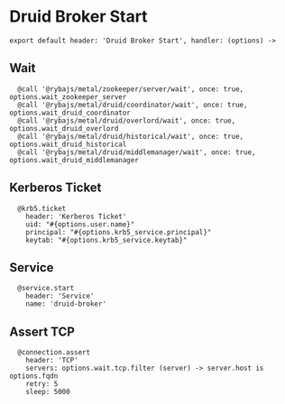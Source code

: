 
# Druid Broker Start

    export default header: 'Druid Broker Start', handler: (options) ->

## Wait

      @call '@rybajs/metal/zookeeper/server/wait', once: true, options.wait_zookeeper_server
      @call '@rybajs/metal/druid/coordinator/wait', once: true, options.wait_druid_coordinator
      @call '@rybajs/metal/druid/overlord/wait', once: true, options.wait_druid_overlord
      @call '@rybajs/metal/druid/historical/wait', once: true, options.wait_druid_historical
      @call '@rybajs/metal/druid/middlemanager/wait', once: true, options.wait_druid_middlemanager

## Kerberos Ticket

      @krb5.ticket
        header: 'Kerberos Ticket'
        uid: "#{options.user.name}"
        principal: "#{options.krb5_service.principal}"
        keytab: "#{options.krb5_service.keytab}"

## Service

      @service.start
        header: 'Service'
        name: 'druid-broker'
      
## Assert TCP

      @connection.assert
        header: 'TCP'
        servers: options.wait.tcp.filter (server) -> server.host is options.fqdn
        retry: 5
        sleep: 5000

